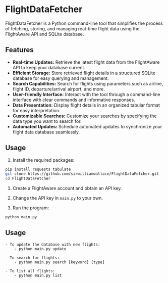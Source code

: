 # FlightDataFetcher

FlightDataFetcher is a Python command-line tool that simplifies the process of fetching, storing, and managing real-time flight data using the FlightAware API and SQLite database.

## Features

- **Real-time Updates:** Retrieve the latest flight data from the FlightAware API to keep your database current.
- **Efficient Storage:** Store retrieved flight details in a structured SQLite database for easy querying and management.
- **Search Capabilities:** Search for flights using parameters such as airline, flight ID, departure/arrival airport, and more.
- **User-friendly Interface:** Interact with the tool through a command-line interface with clear commands and informative responses.
- **Data Presentation:** Display flight details in an organized tabular format for easy interpretation.
- **Customizable Searches:** Customize your searches by specifying the data type you want to search for.
- **Automated Updates:** Schedule automated updates to synchronize your flight data database seamlessly.

## Usage

1. Install the required packages:

```bash
pip install requests tabulate
git clone https://github.com/sirwilliamwallace/FlightDataFetcher.git
cd FlightDataFetcher
```
1. Create a FlightAware account and obtain an API key.

2. Change the API key in `main.py` to your own.

3. Run the program:

```bash
python main.py
```

## Usage
    - To update the database with new flights:
        - python main.py update
          
    - To search for flights:
        - python main.py search [keyword] [type]
        
    - To list all flights:
        - python main.py list

